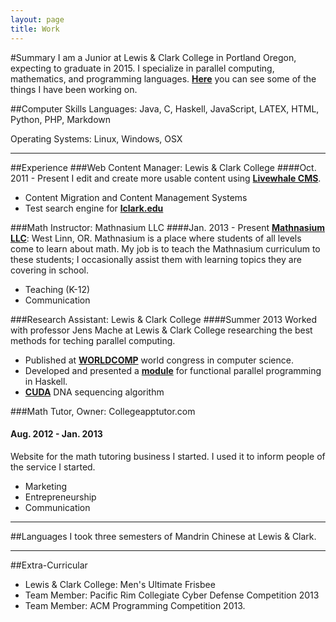 ```yaml
---
layout: page
title: Work
---
```

#Summary
I am a Junior at Lewis & Clark College in Portland Oregon, expecting to graduate in 2015. I specialize in parallel computing, mathematics, and programming languages. [**Here**](/projects) you can see some of the things I have been working on. 

##Computer Skills
Languages: Java, C, Haskell, JavaScript, LATEX, HTML, Python, PHP, Markdown

Operating Systems: Linux, Windows, OSX

---
##Experience
###Web Content Manager: Lewis & Clark College
####Oct. 2011 - Present
I edit and create more usable content using [**Livewhale CMS**](http://livewhale.com/).

* Content Migration and Content Management Systems
* Test search engine for [**lclark.edu**](http://search.apps.lclark.edu)


###Math Instructor: Mathnasium LLC
####Jan. 2013 - Present
[**Mathnasium LLC**](http://mathnasium.com/westlinn): West Linn, OR. Mathnasium is a place where students of all levels come to learn about math. My job is to teach the Mathnasium curriculum to these students; I occasionally assist them with learning topics they are covering in school.

* Teaching (K-12)
* Communication

###Research Assistant: Lewis & Clark College
####Summer 2013
Worked with professor Jens Mache at Lewis & Clark College researching the best methods for teching parallel computing.

* Published at [**WORLDCOMP**](/worldcomp) world congress in computer science.
* Developed and presented a [**module**](/haskell.pdf) for functional parallel programming in Haskell.
* [**CUDA**](/cuda.pdf) DNA sequencing algorithm

###Math Tutor, Owner: Collegeapptutor.com
#### Aug. 2012 - Jan. 2013
Website for the math tutoring business I started. I used it to inform people of the service I started.

* Marketing
* Entrepreneurship
* Communication

---
##Languages
I took three semesters of Mandrin Chinese at Lewis & Clark.

---
##Extra-Curricular
* Lewis & Clark College: Men's Ultimate Frisbee
* Team Member: Pacific Rim Collegiate Cyber Defense Competition 2013
* Team Member: ACM Programming Competition 2013.


